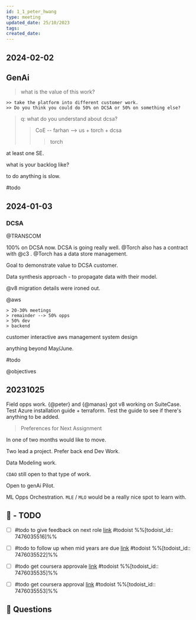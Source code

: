 ```yaml
---
id: 1_1_peter_hwang
type: meeting
updated_date: 25/10/2023
tags: 
created_date:
---
```

## 2024-02-02

## GenAi 

> what is the value of this work?
>
	>> take the platform into different customer work. 
	>> Do you think you could do 50% on DCSA or 50% on something else?

> q: what do you understand about dcsa?
> 
>> CoE -- farhan --> us + torch + dcsa 
>>> torch 

at least one SE. 

what is your backlog like?

to do anything is slow. 

#todo 


## 2024-01-03

### DCSA 

@TRANSCOM 

100% on DCSA now. DCSA is going really well. @Torch also has a contract with @c3 . @Torch has a data store management. 

Goal to demonstrate value to DCSA customer. 

Data synthesis approach - to propagate data with their model. 

@v8 migration details were ironed out. 

@aws 

	> 20-30% meetings
	> remainder --> 50% opps
	> 50% dev
	> backend 

customer interactive
aws management 
system design

anything beyond May/June. 

#todo 

@objectives 
## 20231025

Field opps work. {@peter} and {@manas} got v8 working on SuiteCase. Test Azure installation guide + terraform. Test the guide to see if there's anything to be added. 

> Preferences for Next Assignment

In one of two months would like to move. 

Two lead a project. Prefer back end Dev Work. 

Data Modeling work. 

`CDAO` still open to that type of work. 

Open to genAi Pilot. 

ML Opps Orchestration. `MLE` / `MLO` would be a really nice spot to learn  with. 


## 📅 - TODO

- [ ] #todo to give feedback on next role [link](https://todoist.com/showTask?id=7476035516) #todoist %%[todoist_id:: 7476035516]%%
- [ ] #todo to follow up when mid years are due [link](https://todoist.com/showTask?id=7476035522) #todoist %%[todoist_id:: 7476035522]%%
- [ ] #todo get coursera approvale [link](https://todoist.com/showTask?id=7476035535) #todoist %%[todoist_id:: 7476035535]%%
- [ ] #todo get coursera approval [link](https://todoist.com/showTask?id=7476035553) #todoist %%[todoist_id:: 7476035553]%%


## 💠 Questions

